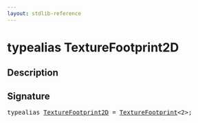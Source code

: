 ```yaml
---
layout: stdlib-reference
---
```


# typealias TextureFootprint2D

## Description



## Signature

<pre>
<span class='code_keyword'>typealias</span> <a href="/stdlib-reference/types/TextureFootprint2D" class="code_type">TextureFootprint2D</a> = <a href="/stdlib-reference/types/TextureFootprint/index" class="code_type">TextureFootprint</a>&lt;2&gt;;
</pre>

